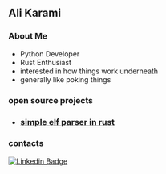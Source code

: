 ## Ali Karami

### About Me

- Python Developer
- Rust Enthusiast
- interested in how things work underneath
- generally like poking things

### open source projects

 - <h3><a href='https://github.com/1alii/simple_elf'>simple elf parser in rust</a></h3>

### contacts
[![Linkedin Badge](https://img.shields.io/badge/LinkedIn-2B66B2?style=flat-square&logo=Linkedin&logoColor=white)](https://www.linkedin.com/in/karamiali/)
<!--
**1alii/1alii** is a ✨ _special_ ✨ repository because its `README.md` (this file) appears on your GitHub profile.

Here are some ideas to get you started:

- 🔭 I’m currently working on ...
- 🌱 I’m currently learning ...
- 👯 I’m looking to collaborate on ...
- 🤔 I’m looking for help with ...
- 💬 Ask me about ...
- 📫 How to reach me: ...
- 😄 Pronouns: ...
- ⚡ Fun fact: ...
-->
